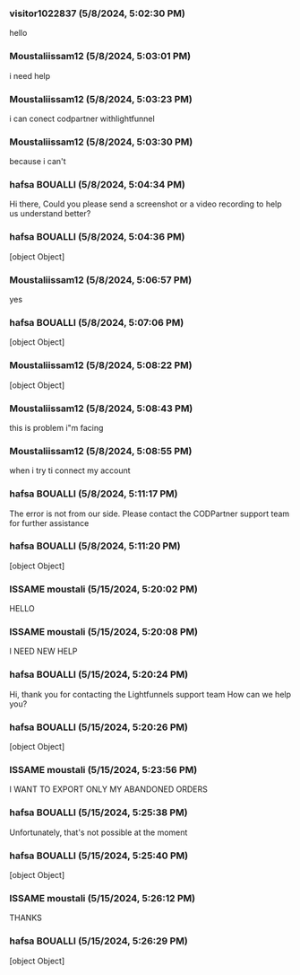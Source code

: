 ### visitor1022837 (5/8/2024, 5:02:30 PM)

hello

### Moustaliissam12 (5/8/2024, 5:03:01 PM)

i need help

### Moustaliissam12 (5/8/2024, 5:03:23 PM)

i can conect codpartner withlightfunnel

### Moustaliissam12 (5/8/2024, 5:03:30 PM)

because i can't

### hafsa BOUALLI (5/8/2024, 5:04:34 PM)

Hi there, 
Could you please send a screenshot or a video recording to help us understand better?

### hafsa BOUALLI (5/8/2024, 5:04:36 PM)

[object Object]

### Moustaliissam12 (5/8/2024, 5:06:57 PM)

yes

### hafsa BOUALLI (5/8/2024, 5:07:06 PM)

[object Object]

### Moustaliissam12 (5/8/2024, 5:08:22 PM)

[object Object]

### Moustaliissam12 (5/8/2024, 5:08:43 PM)

this is problem i"m facing

### Moustaliissam12 (5/8/2024, 5:08:55 PM)

when i try ti connect my account

### hafsa BOUALLI (5/8/2024, 5:11:17 PM)

The error is not from our side. Please contact the CODPartner support team for further assistance

### hafsa BOUALLI (5/8/2024, 5:11:20 PM)

[object Object]

### ISSAME moustali (5/15/2024, 5:20:02 PM)

HELLO

### ISSAME moustali (5/15/2024, 5:20:08 PM)

I NEED NEW HELP

### hafsa BOUALLI (5/15/2024, 5:20:24 PM)

Hi, thank you for contacting the Lightfunnels support team
How can we help you?

### hafsa BOUALLI (5/15/2024, 5:20:26 PM)

[object Object]

### ISSAME moustali (5/15/2024, 5:23:56 PM)

I WANT TO EXPORT ONLY MY ABANDONED ORDERS

### hafsa BOUALLI (5/15/2024, 5:25:38 PM)

Unfortunately, that's not possible at the moment

### hafsa BOUALLI (5/15/2024, 5:25:40 PM)

[object Object]

### ISSAME moustali (5/15/2024, 5:26:12 PM)

THANKS

### hafsa BOUALLI (5/15/2024, 5:26:29 PM)

[object Object]
